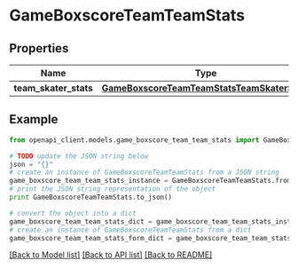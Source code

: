# GameBoxscoreTeamTeamStats


## Properties

Name | Type | Description | Notes
------------ | ------------- | ------------- | -------------
**team_skater_stats** | [**GameBoxscoreTeamTeamStatsTeamSkaterStats**](GameBoxscoreTeamTeamStatsTeamSkaterStats.md) |  | [optional] 

## Example

```python
from openapi_client.models.game_boxscore_team_team_stats import GameBoxscoreTeamTeamStats

# TODO update the JSON string below
json = "{}"
# create an instance of GameBoxscoreTeamTeamStats from a JSON string
game_boxscore_team_team_stats_instance = GameBoxscoreTeamTeamStats.from_json(json)
# print the JSON string representation of the object
print GameBoxscoreTeamTeamStats.to_json()

# convert the object into a dict
game_boxscore_team_team_stats_dict = game_boxscore_team_team_stats_instance.to_dict()
# create an instance of GameBoxscoreTeamTeamStats from a dict
game_boxscore_team_team_stats_form_dict = game_boxscore_team_team_stats.from_dict(game_boxscore_team_team_stats_dict)
```
[[Back to Model list]](../README.md#documentation-for-models) [[Back to API list]](../README.md#documentation-for-api-endpoints) [[Back to README]](../README.md)



